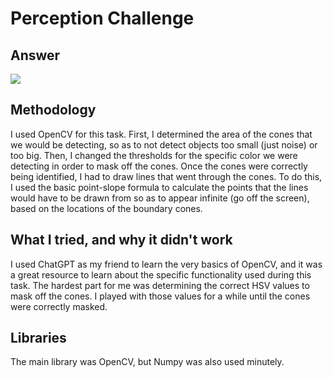 # Perception Challenge

## Answer

![](https://github.com/Willdwyer10/perception-challenge/blob/main/answer.png)

## Methodology

I used OpenCV for this task. First, I determined the area of the cones that we would be detecting,
so as to not detect objects too small (just noise) or too big. Then, I changed the thresholds for
the specific color we were detecting in order to mask off the cones. Once the cones were correctly
being identified, I had to draw lines that went through the cones. To do this, I used the basic
point-slope formula to calculate the points that the lines would have to be drawn from so as
to appear infinite (go off the screen), based on the locations of the boundary cones.

## What I tried, and why it didn't work

I used ChatGPT as my friend to learn the very basics of OpenCV, and it was a great resource to
learn about the specific functionality used during this task. The hardest part for me was
determining the correct HSV values to mask off the cones. I played with those values for a while
until the cones were correctly masked.

## Libraries

The main library was OpenCV, but Numpy was also used minutely.
